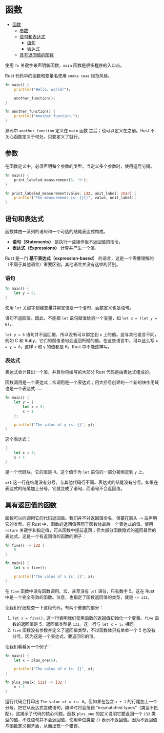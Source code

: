 # 函数

- [函数](#函数)
  - [参数](#参数)
  - [语句和表达式](#语句和表达式)
    - [语句](#语句)
    - [表达式](#表达式)
  - [具有返回值的函数](#具有返回值的函数)

使用 `fn` 关键字来声明新函数，`main` 函数是很多程序的入口点。

Rust 代码中的函数和变量名使用 `snake case` 规范风格。

```rust
fn main() {
    println!("Hello, world!");

    another_function();
}

fn another_function() {
    println!("Another function.");
}
```

源码中 `another_function` 定义在 `main` 函数 之后；也可以定义在之前。Rust 不关心函数定义于何处，只要定义了就行。

## 参数

在函数定义中，必须声明每个参数的类型。当定义多个参数时，使用逗号分隔。

```rust
fn main() {
    print_labeled_measurement(5, 'h');
}

fn print_labeled_measurement(value: i32, unit_label: char) {
    println!("The measurement is: {}{}", value, unit_label);
}
```

## 语句和表达式

函数体由一系列的语句和一个可选的结尾表达式构成。

- **语句（Statements）** 是执行一些操作但不返回值的指令。
- **表达式（Expressions）** 计算并产生一个值。

Rust 是一门 **基于表达式（expression-based）** 的语言，这是一个需要理解的（不同于其他语言）重要区别，其他语言并没有这样的区别。

### 语句

```rust
fn main() {
    let y = 6;
}
```

使用 `let` 关键字创建变量并绑定值是一个语句，函数定义也是语句。

语句不返回值。因此，不能把 `let` 语句赋值给另一个变量，如 `let x = (let y = 6);`。

`let y = 6` 语句并不返回值，所以没有可以绑定到 `x` 上的值。这与其他语言不同，例如 C 和 Ruby，它们的赋值语句会返回所赋的值。在这些语言中，可以这么写 `x = y = 6`，这样 `x` 和 `y` 的值都是 6。Rust 中不能这样写。

### 表达式

表达式会计算出一个值，并且你将编写的大部分 Rust 代码是由表达式组成的。

函数调用是一个表达式；宏调用是一个表达式；用大括号创建的一个新的块作用域也是一个表达式……

```rust
fn main() {
    let y = {
        let x = 3;
        x + 1
    };

    println!("The value of y is: {}", y);
}
```

这个表达式：

```rust
{
    let x = 3;
    x + 1
}
```

是一个代码块，它的值是 4。这个值作为 `let` 语句的一部分被绑定到 `y` 上。

`x+1` 这一行在结尾没有分号，与其他代码行不同。表达式的结尾没有分号。如果在表达式的结尾加上分号，它就变成了语句，而语句不会返回值。

## 具有返回值的函数

函数可以向调用它的代码返回值。我们并不对返回值命名，但要在箭头 `->` 后声明它的类型。在 Rust 中，函数的返回值等同于函数体最后一个表达式的值。使用 `return` 关键字和指定值，可从函数中提前返回；但大部分函数隐式的返回最后的表达式。这是一个有返回值的函数的例子：

```rust
fn five() -> i32 {
    5
}

fn main() {
    let x = five();

    println!("The value of x is: {}", x);
}
```

在 `five` 函数中没有函数调用、宏、甚至没有 `let` 语句，只有数字 5。这在 Rust 中是一个完全有效的函数。注意，也指定了函数返回值的类型，就是 `-> i32`。

让我们仔细检查一下这段代码。有两个重要的部分：

1. `let x = five();` 这一行表明我们使用函数的返回值初始化一个变量。`five` 函数的返回值是 5，返回值类型是 `i32`。这一行与 `let x = 5;` 相同。
2. `five` 函数没有参数并定义了返回值类型，不过函数体只有单单一个 5 也没有分号，因为这是一个表达式，要返回它的值。

让我们看看另一个例子：

```rust
fn main() {
    let x = plus_one(5);

    println!("The value of x is: {}", x);
}

fn plus_one(x: i32) -> i32 {
    x + 1
}
```

运行代码会打印出 `The value of x is: 6`。但如果在包含 `x + 1` 的行尾加上一个分号，把它从表达式变成语句，编译时将会报错 “mismatched types”（类型不匹配）。这揭示了代码的核心问题。函数 `plus_one` 的定义说明它要返回一个 `i32` 类型的值，不过语句并不会返回值，使用单位类型 `()` 表示不返回值。因为不返回值与函数定义相矛盾，从而出现一个错误。
